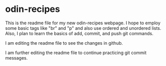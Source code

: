 # odin-recipes

This is the readme file for my new odin-recipes webpage.
I hope to employ some basic tags like "br" and "p" and also use ordered and unordered lists.
Also, I plan to learn the basics of add, commit, and push git commands.

<!--Editing: Adding the information below to readme-->
I am editing the readme file to see the changes in github.

<!--Editing:  Further editing readme file-->
I am further editing the readme file to continue practicing git commit messages.